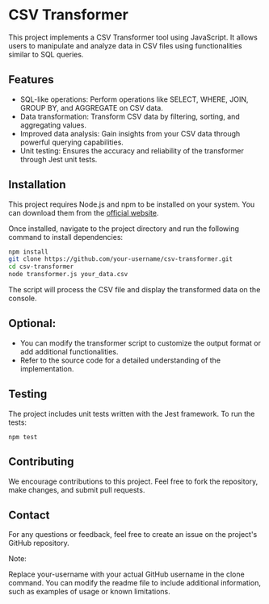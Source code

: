 # CSV Transformer

This project implements a CSV Transformer tool using JavaScript. It allows users to manipulate and analyze data in CSV files using functionalities similar to SQL queries.

## Features

- SQL-like operations: Perform operations like SELECT, WHERE, JOIN, GROUP BY, and AGGREGATE on CSV data.
- Data transformation: Transform CSV data by filtering, sorting, and aggregating values.
- Improved data analysis: Gain insights from your CSV data through powerful querying capabilities.
- Unit testing: Ensures the accuracy and reliability of the transformer through Jest unit tests.

## Installation

This project requires Node.js and npm to be installed on your system. You can download them from the [official website](https://nodejs.org/en).

Once installed, navigate to the project directory and run the following command to install dependencies:

```bash
npm install
git clone https://github.com/your-username/csv-transformer.git
cd csv-transformer
node transformer.js your_data.csv
```
The script will process the CSV file and display the transformed data on the console.

## Optional:

- You can modify the transformer script to customize the output format or add additional functionalities.
- Refer to the source code for a detailed understanding of the implementation.

## Testing
The project includes unit tests written with the Jest framework. To run the tests:
```
npm test
```

## Contributing
We encourage contributions to this project. Feel free to fork the repository, make changes, and submit pull requests.


## Contact
For any questions or feedback, feel free to create an issue on the project's GitHub repository.

Note:

Replace your-username with your actual GitHub username in the clone command.
You can modify the readme file to include additional information, such as examples of usage or known limitations.


